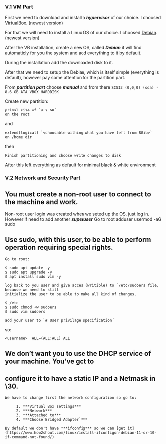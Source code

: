 ### V.1 VM Part

First we need to download and install a ***hypervisor*** of our choice.
I choosed [VirtualBox](https://www.virtualbox.org/wiki/Downloads). (newest version)

For that we will need to install a Linux OS of our choice.
I choosed [Debian](https://www.debian.org/distrib/netinst). (newest version)

After the VB installation, create a new OS, called ***Debian*** it will find automaticly
for you the system and add everything to it by default.

During the installation add the downloaded disk to it.

After that we need to setup the Debian, which is itself simple (everything is default), however
pay some attention for the partition part.

From ***partition part*** choose ***manual*** and from there `SCSI3 (0,0,0) (sda) - 8.6 GB ATA VBOX HARDDISK`

Create new partition:

    primal size of `4.2 GB´
    on the root

and

    extend(logical) `<choosable withing what you have left from 8Gib>`
    on /home dir
    
then

`Finish partitioning and choose write changes to disk`

After this left everything as default for minimal black & white environment

### V.2 Network and Security Part

## You must create a non-root user to connect to the machine and work.

  Non-root user login was created when we seted up the OS. just log in.
  However if need to add another ***superuser***
    Go to root
    adduser <username>
    usermod -aG sudo <username>

## Use sudo, with this user, to be able to perform operation requiring special rights.
  
    Go to root:
  
```
$ sudo apt update -y
$ sudo apt upgrade -y
$ apt install sudo vim -y
```

    log back to you user and give acces (writible) to ´/etc/sudoers file, because we need to still
    initialize the user to be able to make all kind of changes.
    
```
$ /etc
$ sudo chmod +w sudoers
$ sudo vim sudoers
```

    add your user to `# User privilage specification´
so:

```
<username>  ALL=(ALL:ALL) ALL
```

## We don’t want you to use the DHCP service of your machine. You’ve got to
## configure it to have a static IP and a Netmask in \30.
    
    We have to change first the network configuration so go to:
    
         1. ***Virtual Box settings***
         2. ***Network***
         3. ***Attached to***
         4. ***Choose`Bridged Adapter`***
    
    By default we don't have ***ifconfig*** so we can [get it](https://www.how2shout.com/linux/install-ifconfigon-debian-11-or-10-if-command-not-found/)
    
    
    
    
    
